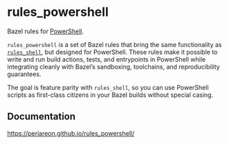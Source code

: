 # rules_powershell

Bazel rules for [PowerShell](https://learn.microsoft.com/en-us/powershell/).

`rules_powershell` is a set of Bazel rules that bring the same functionality as
[`rules_shell`](https://github.com/bazelbuild/rules_shell), but designed for
PowerShell. These rules make it possible to write and run build actions,
tests, and entrypoints in PowerShell while integrating cleanly with Bazel’s
sandboxing, toolchains, and reproducibility guarantees.

The goal is feature parity with `rules_shell`, so you can use PowerShell
scripts as first-class citizens in your Bazel builds without special casing.

## Documentation

<https://periareon.github.io/rules_powershell/>
